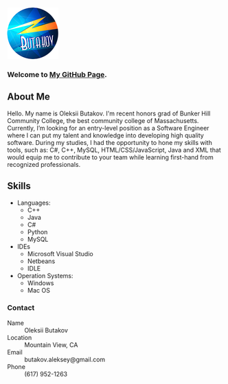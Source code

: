 
![Logo](https://github.com/abutakov/abutakov.github.io/blob/master/images/logo.png?raw=true)

### Welcome to [My GitHub Page](https://github.com/abutakov).

## About Me 
Hello. My name is Oleksii Butakov. I'm recent honors grad of Bunker Hill Community College, the best community college of Massachusetts. Currently, I’m looking for an entry-level position as a Software Engineer where I can put my talent and knowledge into developing high quality software. 
During my studies, I had the opportunity to hone my skills with tools, such as: C#, C++, MySQL, HTML/CSS/JavaScript, Java and XML that would equip me to contribute to your team while learning first-hand from recognized professionals. 

## Skills 
* Languages:
  - C++
  - Java 
  - C# 
  - Python
  - MySQL
* IDEs
  - Microsoft Visual Studio 
  - Netbeans 
  - IDLE
* Operation Systems: 
  - Windows
  - Mac OS 

### Contact

<dl>
<dt>Name</dt>
<dd>Oleksii Butakov</dd>
<dt>Location</dt>
<dd>Mountain View, CA</dd>
<dt>Email</dt>
<dd>butakov.aleksey@gmail.com</dd>
<dt>Phone</dt>
<dd>(617) 952-1263</dd>
</dl>


